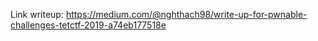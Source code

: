 Link writeup: https://medium.com/@nghthach98/write-up-for-pwnable-challenges-tetctf-2019-a74eb177518e
